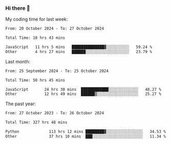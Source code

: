 ### Hi there 👋

My coding time for last week:

<!--START_SECTION:week-->

```txt
From: 20 October 2024 - To: 27 October 2024

Total Time: 18 hrs 43 mins

JavaScript   11 hrs 5 mins   ██████████████▓░░░░░░░░░░   59.24 %
Other        4 hrs 27 mins   ██████░░░░░░░░░░░░░░░░░░░   23.79 %
```

<!--END_SECTION:week-->

Last month:

<!--START_SECTION:month-->

```txt
From: 25 September 2024 - To: 25 October 2024

Total Time: 50 hrs 45 mins

JavaScript       24 hrs 30 mins  ████████████░░░░░░░░░░░░░   48.27 %
Other            12 hrs 49 mins  ██████▒░░░░░░░░░░░░░░░░░░   25.27 %
```

<!--END_SECTION:month-->

The past year:

<!--START_SECTION:year-->

```txt
From: 27 October 2023 - To: 26 October 2024

Total Time: 327 hrs 48 mins

Python             113 hrs 12 mins ████████▓░░░░░░░░░░░░░░░░   34.53 %
Other              37 hrs 10 mins  ███░░░░░░░░░░░░░░░░░░░░░░   11.34 %
```

<!--END_SECTION:year-->
